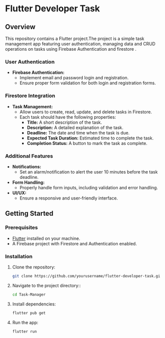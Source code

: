# Flutter Developer Task

## Overview

This repository contains a Flutter project.The project is a simple task management app featuring user authentication, managing data and CRUD operations on tasks using Firebase Authentication and firestore .


### User Authentication

- **Firebase Authentication:**
  - Implement email and password login and registration.
  - Ensure proper form validation for both login and registration forms.

### Firestore Integration

- **Task Management:**
  - Allow users to create, read, update, and delete tasks in Firestore.
  - Each task should have the following properties:
    - **Title:** A short description of the task.
    - **Description:** A detailed explanation of the task.
    - **Deadline:** The date and time when the task is due.
    - **Expected Task Duration:** Estimated time to complete the task.
    - **Completion Status:** A button to mark the task as complete.

### Additional Features

- **Notifications:**
  - Set an alarm/notification to alert the user 10 minutes before the task deadline.
- **Form Handling:**
  - Properly handle form inputs, including validation and error handling.
- **UI/UX:**
  - Ensure a responsive and user-friendly interface.

## Getting Started

### Prerequisites

- [Flutter](https://flutter.dev/docs/get-started/install) installed on your machine.
- A Firebase project with Firestore and Authentication enabled.

### Installation

1. Clone the repository:
   ```sh
   git clone https://github.com/yourusername/flutter-developer-task.git
2. Navigate to the project directory::
   ```sh
   cd Task-Manager
   
3. Install dependencies:
   ```sh
   flutter pub get
4. Run the app:
   ```sh
   flutter run
